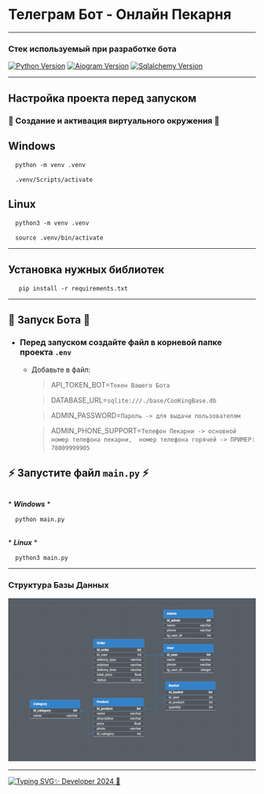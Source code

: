 # Телеграм Бот - Онлайн Пекарня

---

### Стек используемый при разработке бота
[![Python Version](https://img.shields.io/badge/Python-3.10-green)](https://www.python.org/downloads/release/python-3100/) [![Aiogram Version](https://img.shields.io/badge/Aiogram-2.23.1-red)](https://pypi.org/project/aiogram/2.23.1/) [![Sqlalchemy Version](https://img.shields.io/badge/SQLachemy-blue)](https://www.sqlalchemy.org/)

---

## Настройка проекта перед запуском
### 🚩 Создание и активация виртуального окружения 🚩

## Windows
```shell
  python -m venv .venv
```

```shell
  .venv/Scripts/activate
```

## Linux
```shell
  python3 -m venv .venv
```

```shell
  source .venv/bin/activate
```

---

## Установка нужных библиотек
```shell
   pip install -r requirements.txt
```

---

## 🚩 Запуск Бота 🚩

- ### Перед запуском создайте файл в корневой папке проекта `.env`
  * Добавьте в файл:
    > API_TOKEN_BOT=`Токен Вашего Бота`
      
    > DATABASE_URL=`sqlite:///./base/CooKingBase.db `
    
    > ADMIN_PASSWORD=`Пароль -> для выдачи пользователям`

    > ADMIN_PHONE_SUPPORT=`Телефон Пекарни -> основной номер телефона пекарни, 
      номер телефона горячей -> ПРИМЕР: 78009999905 `
    

## ⚡ Запустите файл `main.py` ⚡

</br>* <i><b>Windows</b></i> *
```shell
  python main.py
```

</br>* <i><b>Linux</b></i> *
```shell
  python3 main.py
```
---

### Структура Базы Данных
![База Данных](DB.png)

---

[![Typing SVG](https://readme-typing-svg.herokuapp.com?color=%&lines=ZAGIDIN+MAGAMEDRAGIMOV)✨ Developer 2024 🎉](https://github.com/Zagidin)